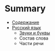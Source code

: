# Summary

* [Содержание](README.md)
* [Русский язык](russian-language/README.md)
    * [Звуки и буквы](russian-language/A1-zvuki-bukvi.md)
    * Состав слова
    * Части речи

